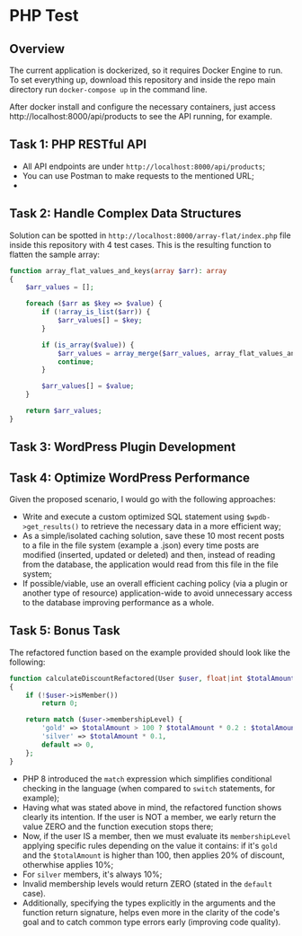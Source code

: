 # PHP Test

## Overview
The current application is dockerized, so it requires Docker Engine to run. To set everything up, download this repository and inside the repo main directory run `docker-compose up` in the command line.

After docker install and configure the necessary containers, just access http://localhost:8000/api/products to see the API running, for example.

## Task 1: PHP RESTful API
- All API endpoints are under `http://localhost:8000/api/products`;
- You can use Postman to make requests to the mentioned URL;
- 

## Task 2: Handle Complex Data Structures
Solution can be spotted in `http://localhost:8000/array-flat/index.php` file inside this repository with 4 test cases. This is the resulting function to flatten the sample array:
```php
function array_flat_values_and_keys(array $arr): array
{
    $arr_values = [];

    foreach ($arr as $key => $value) {
        if (!array_is_list($arr)) {
            $arr_values[] = $key;
        }

        if (is_array($value)) {
            $arr_values = array_merge($arr_values, array_flat_values_and_keys($value));
            continue;
        }

        $arr_values[] = $value;
    }

    return $arr_values;
}
```

## Task 3: WordPress Plugin Development


## Task 4: Optimize WordPress Performance
Given the proposed scenario, I would go with the following approaches:
- Write and execute a custom optimized SQL statement using `$wpdb->get_results()` to retrieve the necessary data in a more efficient way;
- As a simple/isolated caching solution, save these 10 most recent posts to a file in the file system (example a .json) every time posts are modified (inserted, updated or deleted) and then, instead of reading from the database, the application would read from this file in the file system;
- If possible/viable, use an overall efficient caching policy (via a plugin or another type of resource) application-wide to avoid unnecessary access to the database improving performance as a whole.

## Task 5: Bonus Task
The refactored function based on the example provided should look like the following:
```php
function calculateDiscountRefactored(User $user, float|int $totalAmount): float|int
{
    if (!$user->isMember())
        return 0;

    return match ($user->membershipLevel) {
        'gold' => $totalAmount > 100 ? $totalAmount * 0.2 : $totalAmount * 0.1,
        'silver' => $totalAmount * 0.1,
        default => 0,
    };
}
```
- PHP 8 introduced the `match` expression which simplifies conditional checking in the language (when compared to `switch` statements, for example);
- Having what was stated above in mind, the refactored function shows clearly its intention. If the user is NOT a member, we early return the value ZERO and the function execution stops there;
- Now, if the user IS a member, then we must evaluate its `membershipLevel` applying specific rules depending on the value it contains: if it's `gold` and the `$totalAmount` is higher than 100, then applies 20% of discount, otherwhise applies 10%;
- For `silver` members, it's always 10%;
- Invalid membership levels would return ZERO (stated in the `default` case).
- Additionally, specifying the types explicitly in the arguments and the function return signature, helps even more in the clarity of the code's goal and to catch common type errors early (improving code quality).